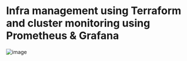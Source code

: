 # Infra management using Terraform and cluster monitoring using Prometheus & Grafana


![image](https://github.com/user-attachments/assets/49e95f33-aa67-4414-b629-50f990d9bd62)
